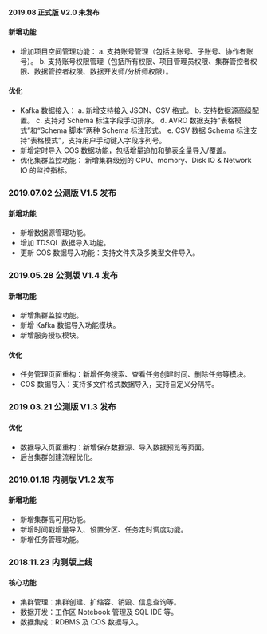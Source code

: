 #### 2019.08 正式版 V2.0 未发布

#### 新增功能

- 增加项目空间管理功能：
  a. 支持账号管理（包括主账号、子账号、协作者账号）。
  b. 支持账号权限管理（包括所有权限、项目管理员权限、集群管控者权限、数据管控者权限、数据开发师/分析师权限）。

#### 优化

- Kafka 数据接入：
  a. 新增支持接入 JSON、CSV 格式。
  b. 支持数据源高级配置。
  c. 支持对 Schema 标注字段手动排序。
  d. AVRO 数据支持“表格模式”和“Schema 脚本”两种 Schema 标注形式。
  e. CSV 数据 Schema 标注支持“表格模式”，支持用户手动键入字段序列号。
- 新增定时导入 COS 数据功能，包括增量追加和整表全量导入/覆盖。
- 优化集群监控功能： 新增集群级别的 CPU、momory、Disk IO & Network IO 的监控指标。

### 2019.07.02 公测版 V1.5 发布

#### 新增功能

- 新增数据源管理功能。
- 增加 TDSQL 数据导入功能。
- 更新 COS 数据导入功能：支持文件夹及多类型文件导入。

### 2019.05.28 公测版 V1.4 发布

#### 新增功能

- 新增集群监控功能。
- 新增 Kafka 数据导入功能模块。
- 新增服务授权模块。

#### 优化

- 任务管理页面重构：新增任务搜索、查看任务创建时间、删除任务等模块。
- COS 数据导入：支持多文件格式数据导入，支持自定义分隔符。

### 2019.03.21 公测版 V1.3 发布

#### 优化

- 数据导入页面重构：新增保存数据源、导入数据预览等页面。
- 后台集群创建流程优化。

### 2019.01.18 内测版 V1.2 发布

#### 新增功能

- 新增集群高可用功能。
- 新增时间戳增量导入、设置分区、任务定时调度功能。
- 新增任务管理功能。

### 2018.11.23 内测版上线

#### 核心功能

- 集群管理：集群创建、扩缩容、销毁、信息查询等。
- 数据开发：工作区 Notebook 管理及 SQL IDE 等。
- 数据集成：RDBMS 及 COS 数据导入。
